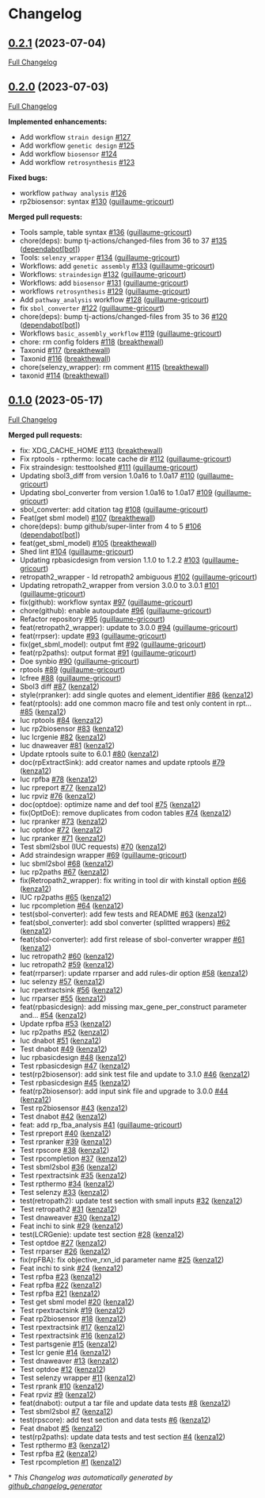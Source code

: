 # Changelog

## [0.2.1](https://github.com/brsynth/galaxytools/tree/0.2.1) (2023-07-04)

[Full Changelog](https://github.com/brsynth/galaxytools/compare/0.2.0...0.2.1)

## [0.2.0](https://github.com/brsynth/galaxytools/tree/0.2.0) (2023-07-03)

[Full Changelog](https://github.com/brsynth/galaxytools/compare/0.1.0...0.2.0)

**Implemented enhancements:**

- Add workflow `strain design` [\#127](https://github.com/brsynth/galaxytools/issues/127)
- Add workflow `genetic design` [\#125](https://github.com/brsynth/galaxytools/issues/125)
- Add workflow `biosensor` [\#124](https://github.com/brsynth/galaxytools/issues/124)
- Add workflow `retrosynthesis` [\#123](https://github.com/brsynth/galaxytools/issues/123)

**Fixed bugs:**

- workflow `pathway analysis` [\#126](https://github.com/brsynth/galaxytools/issues/126)
- rp2biosensor: syntax [\#130](https://github.com/brsynth/galaxytools/pull/130) ([guillaume-gricourt](https://github.com/guillaume-gricourt))

**Merged pull requests:**

- Tools sample, table syntax [\#136](https://github.com/brsynth/galaxytools/pull/136) ([guillaume-gricourt](https://github.com/guillaume-gricourt))
- chore\(deps\): bump tj-actions/changed-files from 36 to 37 [\#135](https://github.com/brsynth/galaxytools/pull/135) ([dependabot[bot]](https://github.com/apps/dependabot))
- Tools: `selenzy_wrapper` [\#134](https://github.com/brsynth/galaxytools/pull/134) ([guillaume-gricourt](https://github.com/guillaume-gricourt))
- Workflows: add `genetic assembly` [\#133](https://github.com/brsynth/galaxytools/pull/133) ([guillaume-gricourt](https://github.com/guillaume-gricourt))
- Workflows: `straindesign` [\#132](https://github.com/brsynth/galaxytools/pull/132) ([guillaume-gricourt](https://github.com/guillaume-gricourt))
- Workflows: add `biosensor` [\#131](https://github.com/brsynth/galaxytools/pull/131) ([guillaume-gricourt](https://github.com/guillaume-gricourt))
- workflows `retrosynthesis` [\#129](https://github.com/brsynth/galaxytools/pull/129) ([guillaume-gricourt](https://github.com/guillaume-gricourt))
- Add `pathway_analysis` workflow [\#128](https://github.com/brsynth/galaxytools/pull/128) ([guillaume-gricourt](https://github.com/guillaume-gricourt))
- fix `sbol_converter` [\#122](https://github.com/brsynth/galaxytools/pull/122) ([guillaume-gricourt](https://github.com/guillaume-gricourt))
- chore\(deps\): bump tj-actions/changed-files from 35 to 36 [\#120](https://github.com/brsynth/galaxytools/pull/120) ([dependabot[bot]](https://github.com/apps/dependabot))
- Workflows `basic_assembly_workflow` [\#119](https://github.com/brsynth/galaxytools/pull/119) ([guillaume-gricourt](https://github.com/guillaume-gricourt))
- chore: rm config folders [\#118](https://github.com/brsynth/galaxytools/pull/118) ([breakthewall](https://github.com/breakthewall))
- Taxonid [\#117](https://github.com/brsynth/galaxytools/pull/117) ([breakthewall](https://github.com/breakthewall))
- Taxonid [\#116](https://github.com/brsynth/galaxytools/pull/116) ([breakthewall](https://github.com/breakthewall))
- chore\(selenzy\_wrapper\): rm comment [\#115](https://github.com/brsynth/galaxytools/pull/115) ([breakthewall](https://github.com/breakthewall))
- taxonid [\#114](https://github.com/brsynth/galaxytools/pull/114) ([breakthewall](https://github.com/breakthewall))

## [0.1.0](https://github.com/brsynth/galaxytools/tree/0.1.0) (2023-05-17)

[Full Changelog](https://github.com/brsynth/galaxytools/compare/55db1c4095f1833e0122c5e1e8cf1df82fab81b6...0.1.0)

**Merged pull requests:**

- fix: XDG\_CACHE\_HOME [\#113](https://github.com/brsynth/galaxytools/pull/113) ([breakthewall](https://github.com/breakthewall))
- Fix rptools - rpthermo: locate cache dir [\#112](https://github.com/brsynth/galaxytools/pull/112) ([guillaume-gricourt](https://github.com/guillaume-gricourt))
- Fix straindesign: testtoolshed [\#111](https://github.com/brsynth/galaxytools/pull/111) ([guillaume-gricourt](https://github.com/guillaume-gricourt))
- Updating sbol3\_diff from version 1.0a16 to 1.0a17 [\#110](https://github.com/brsynth/galaxytools/pull/110) ([guillaume-gricourt](https://github.com/guillaume-gricourt))
- Updating sbol\_converter from version 1.0a16 to 1.0a17 [\#109](https://github.com/brsynth/galaxytools/pull/109) ([guillaume-gricourt](https://github.com/guillaume-gricourt))
- sbol\_converter: add citation tag [\#108](https://github.com/brsynth/galaxytools/pull/108) ([guillaume-gricourt](https://github.com/guillaume-gricourt))
- Feat\(get sbml model\) [\#107](https://github.com/brsynth/galaxytools/pull/107) ([breakthewall](https://github.com/breakthewall))
- chore\(deps\): bump github/super-linter from 4 to 5 [\#106](https://github.com/brsynth/galaxytools/pull/106) ([dependabot[bot]](https://github.com/apps/dependabot))
- feat\(get\_sbml\_model\) [\#105](https://github.com/brsynth/galaxytools/pull/105) ([breakthewall](https://github.com/breakthewall))
- Shed lint [\#104](https://github.com/brsynth/galaxytools/pull/104) ([guillaume-gricourt](https://github.com/guillaume-gricourt))
- Updating rpbasicdesign from version 1.1.0 to 1.2.2 [\#103](https://github.com/brsynth/galaxytools/pull/103) ([guillaume-gricourt](https://github.com/guillaume-gricourt))
- retropath2\_wrapper - Id retropath2 ambiguous [\#102](https://github.com/brsynth/galaxytools/pull/102) ([guillaume-gricourt](https://github.com/guillaume-gricourt))
- Updating retropath2\_wrapper from version 3.0.0 to 3.0.1 [\#101](https://github.com/brsynth/galaxytools/pull/101) ([guillaume-gricourt](https://github.com/guillaume-gricourt))
- fix\(github\): workflow syntax [\#97](https://github.com/brsynth/galaxytools/pull/97) ([guillaume-gricourt](https://github.com/guillaume-gricourt))
- chore\(github\): enable autoupdate [\#96](https://github.com/brsynth/galaxytools/pull/96) ([guillaume-gricourt](https://github.com/guillaume-gricourt))
- Refactor repository [\#95](https://github.com/brsynth/galaxytools/pull/95) ([guillaume-gricourt](https://github.com/guillaume-gricourt))
- feat\(retropath2\_wrapper\): update to 3.0.0 [\#94](https://github.com/brsynth/galaxytools/pull/94) ([guillaume-gricourt](https://github.com/guillaume-gricourt))
- feat\(rrpser\): update [\#93](https://github.com/brsynth/galaxytools/pull/93) ([guillaume-gricourt](https://github.com/guillaume-gricourt))
- fix\(get\_sbml\_model\): output fmt [\#92](https://github.com/brsynth/galaxytools/pull/92) ([guillaume-gricourt](https://github.com/guillaume-gricourt))
- feat\(rp2paths\): output format [\#91](https://github.com/brsynth/galaxytools/pull/91) ([guillaume-gricourt](https://github.com/guillaume-gricourt))
- Doe synbio [\#90](https://github.com/brsynth/galaxytools/pull/90) ([guillaume-gricourt](https://github.com/guillaume-gricourt))
- rptools [\#89](https://github.com/brsynth/galaxytools/pull/89) ([guillaume-gricourt](https://github.com/guillaume-gricourt))
- Icfree [\#88](https://github.com/brsynth/galaxytools/pull/88) ([guillaume-gricourt](https://github.com/guillaume-gricourt))
- Sbol3 diff [\#87](https://github.com/brsynth/galaxytools/pull/87) ([kenza12](https://github.com/kenza12))
- style\(rpranker\): add single quotes and element\_identifier [\#86](https://github.com/brsynth/galaxytools/pull/86) ([kenza12](https://github.com/kenza12))
- feat\(rptools\): add one common macro file and test only content in rpt… [\#85](https://github.com/brsynth/galaxytools/pull/85) ([kenza12](https://github.com/kenza12))
- Iuc rptools [\#84](https://github.com/brsynth/galaxytools/pull/84) ([kenza12](https://github.com/kenza12))
- Iuc rp2biosensor [\#83](https://github.com/brsynth/galaxytools/pull/83) ([kenza12](https://github.com/kenza12))
- Iuc lcrgenie [\#82](https://github.com/brsynth/galaxytools/pull/82) ([kenza12](https://github.com/kenza12))
- Iuc dnaweaver [\#81](https://github.com/brsynth/galaxytools/pull/81) ([kenza12](https://github.com/kenza12))
- Update rptools suite to 6.0.1 [\#80](https://github.com/brsynth/galaxytools/pull/80) ([kenza12](https://github.com/kenza12))
- doc\(rpExtractSink\): add creator names and update rptools [\#79](https://github.com/brsynth/galaxytools/pull/79) ([kenza12](https://github.com/kenza12))
- Iuc rpfba [\#78](https://github.com/brsynth/galaxytools/pull/78) ([kenza12](https://github.com/kenza12))
- Iuc rpreport [\#77](https://github.com/brsynth/galaxytools/pull/77) ([kenza12](https://github.com/kenza12))
- Iuc rpviz [\#76](https://github.com/brsynth/galaxytools/pull/76) ([kenza12](https://github.com/kenza12))
- doc\(optdoe\): optimize name and def tool [\#75](https://github.com/brsynth/galaxytools/pull/75) ([kenza12](https://github.com/kenza12))
- fix\(OptDoE\): remove duplicates from codon tables [\#74](https://github.com/brsynth/galaxytools/pull/74) ([kenza12](https://github.com/kenza12))
- Iuc rpranker [\#73](https://github.com/brsynth/galaxytools/pull/73) ([kenza12](https://github.com/kenza12))
- Iuc optdoe [\#72](https://github.com/brsynth/galaxytools/pull/72) ([kenza12](https://github.com/kenza12))
- Iuc rpranker [\#71](https://github.com/brsynth/galaxytools/pull/71) ([kenza12](https://github.com/kenza12))
- Test sbml2sbol \(IUC requests\) [\#70](https://github.com/brsynth/galaxytools/pull/70) ([kenza12](https://github.com/kenza12))
- Add straindesign wrapper [\#69](https://github.com/brsynth/galaxytools/pull/69) ([guillaume-gricourt](https://github.com/guillaume-gricourt))
- Iuc sbml2sbol [\#68](https://github.com/brsynth/galaxytools/pull/68) ([kenza12](https://github.com/kenza12))
- Iuc rp2paths [\#67](https://github.com/brsynth/galaxytools/pull/67) ([kenza12](https://github.com/kenza12))
- fix\(Retropath2\_wrapper\): fix writing in tool dir with kinstall option [\#66](https://github.com/brsynth/galaxytools/pull/66) ([kenza12](https://github.com/kenza12))
- IUC rp2paths [\#65](https://github.com/brsynth/galaxytools/pull/65) ([kenza12](https://github.com/kenza12))
- Iuc rpcompletion [\#64](https://github.com/brsynth/galaxytools/pull/64) ([kenza12](https://github.com/kenza12))
- test\(sbol-converter\): add few tests and README [\#63](https://github.com/brsynth/galaxytools/pull/63) ([kenza12](https://github.com/kenza12))
- feat\(sbol\_converter\): add sbol converter \(splitted wrappers\) [\#62](https://github.com/brsynth/galaxytools/pull/62) ([kenza12](https://github.com/kenza12))
- feat\(sbol-converter\): add first release of sbol-converter wrapper [\#61](https://github.com/brsynth/galaxytools/pull/61) ([kenza12](https://github.com/kenza12))
- Iuc retropath2 [\#60](https://github.com/brsynth/galaxytools/pull/60) ([kenza12](https://github.com/kenza12))
- Iuc retropath2 [\#59](https://github.com/brsynth/galaxytools/pull/59) ([kenza12](https://github.com/kenza12))
- feat\(rrparser\): update rrparser and add rules-dir option [\#58](https://github.com/brsynth/galaxytools/pull/58) ([kenza12](https://github.com/kenza12))
- Iuc selenzy [\#57](https://github.com/brsynth/galaxytools/pull/57) ([kenza12](https://github.com/kenza12))
- Iuc rpextractsink [\#56](https://github.com/brsynth/galaxytools/pull/56) ([kenza12](https://github.com/kenza12))
- Iuc rrparser [\#55](https://github.com/brsynth/galaxytools/pull/55) ([kenza12](https://github.com/kenza12))
- feat\(rpbasicdesign\): add missing max\_gene\_per\_construct parameter and… [\#54](https://github.com/brsynth/galaxytools/pull/54) ([kenza12](https://github.com/kenza12))
- Update rpfba [\#53](https://github.com/brsynth/galaxytools/pull/53) ([kenza12](https://github.com/kenza12))
- Iuc rp2paths [\#52](https://github.com/brsynth/galaxytools/pull/52) ([kenza12](https://github.com/kenza12))
- Iuc dnabot [\#51](https://github.com/brsynth/galaxytools/pull/51) ([kenza12](https://github.com/kenza12))
- Test dnabot [\#49](https://github.com/brsynth/galaxytools/pull/49) ([kenza12](https://github.com/kenza12))
- Iuc rpbasicdesign [\#48](https://github.com/brsynth/galaxytools/pull/48) ([kenza12](https://github.com/kenza12))
- Test rpbasicdesign [\#47](https://github.com/brsynth/galaxytools/pull/47) ([kenza12](https://github.com/kenza12))
- test\(rp2biosensor\): add sink test file and update to 3.1.0 [\#46](https://github.com/brsynth/galaxytools/pull/46) ([kenza12](https://github.com/kenza12))
- Test rpbasicdesign [\#45](https://github.com/brsynth/galaxytools/pull/45) ([kenza12](https://github.com/kenza12))
- feat\(rp2biosensor\): add input sink file and upgrade to 3.0.0 [\#44](https://github.com/brsynth/galaxytools/pull/44) ([kenza12](https://github.com/kenza12))
- Test rp2biosensor [\#43](https://github.com/brsynth/galaxytools/pull/43) ([kenza12](https://github.com/kenza12))
- Test dnabot [\#42](https://github.com/brsynth/galaxytools/pull/42) ([kenza12](https://github.com/kenza12))
- feat: add rp\_fba\_analysis [\#41](https://github.com/brsynth/galaxytools/pull/41) ([guillaume-gricourt](https://github.com/guillaume-gricourt))
- Test rpreport [\#40](https://github.com/brsynth/galaxytools/pull/40) ([kenza12](https://github.com/kenza12))
- Test rpranker [\#39](https://github.com/brsynth/galaxytools/pull/39) ([kenza12](https://github.com/kenza12))
- Test rpscore [\#38](https://github.com/brsynth/galaxytools/pull/38) ([kenza12](https://github.com/kenza12))
- Test rpcompletion [\#37](https://github.com/brsynth/galaxytools/pull/37) ([kenza12](https://github.com/kenza12))
- Test sbml2sbol [\#36](https://github.com/brsynth/galaxytools/pull/36) ([kenza12](https://github.com/kenza12))
- Test rpextractsink [\#35](https://github.com/brsynth/galaxytools/pull/35) ([kenza12](https://github.com/kenza12))
- Test rpthermo [\#34](https://github.com/brsynth/galaxytools/pull/34) ([kenza12](https://github.com/kenza12))
- Test selenzy [\#33](https://github.com/brsynth/galaxytools/pull/33) ([kenza12](https://github.com/kenza12))
- test\(retropath2\): update test section with small inputs [\#32](https://github.com/brsynth/galaxytools/pull/32) ([kenza12](https://github.com/kenza12))
- Test retropath2 [\#31](https://github.com/brsynth/galaxytools/pull/31) ([kenza12](https://github.com/kenza12))
- Test dnaweaver [\#30](https://github.com/brsynth/galaxytools/pull/30) ([kenza12](https://github.com/kenza12))
- Feat inchi to sink [\#29](https://github.com/brsynth/galaxytools/pull/29) ([kenza12](https://github.com/kenza12))
- test\(LCRGenie\): update test section [\#28](https://github.com/brsynth/galaxytools/pull/28) ([kenza12](https://github.com/kenza12))
- Test optdoe [\#27](https://github.com/brsynth/galaxytools/pull/27) ([kenza12](https://github.com/kenza12))
- Test rrparser [\#26](https://github.com/brsynth/galaxytools/pull/26) ([kenza12](https://github.com/kenza12))
- fix\(rpFBA\): fix objective\_rxn\_id parameter name [\#25](https://github.com/brsynth/galaxytools/pull/25) ([kenza12](https://github.com/kenza12))
- Feat inchi to sink [\#24](https://github.com/brsynth/galaxytools/pull/24) ([kenza12](https://github.com/kenza12))
- Test rpfba [\#23](https://github.com/brsynth/galaxytools/pull/23) ([kenza12](https://github.com/kenza12))
- Feat rpfba [\#22](https://github.com/brsynth/galaxytools/pull/22) ([kenza12](https://github.com/kenza12))
- Test rpfba [\#21](https://github.com/brsynth/galaxytools/pull/21) ([kenza12](https://github.com/kenza12))
- Test get sbml model [\#20](https://github.com/brsynth/galaxytools/pull/20) ([kenza12](https://github.com/kenza12))
- Test rpextractsink [\#19](https://github.com/brsynth/galaxytools/pull/19) ([kenza12](https://github.com/kenza12))
- Feat rp2biosensor [\#18](https://github.com/brsynth/galaxytools/pull/18) ([kenza12](https://github.com/kenza12))
- Test rpextractsink [\#17](https://github.com/brsynth/galaxytools/pull/17) ([kenza12](https://github.com/kenza12))
- Test rpextractsink [\#16](https://github.com/brsynth/galaxytools/pull/16) ([kenza12](https://github.com/kenza12))
- Test partsgenie [\#15](https://github.com/brsynth/galaxytools/pull/15) ([kenza12](https://github.com/kenza12))
- Test lcr genie [\#14](https://github.com/brsynth/galaxytools/pull/14) ([kenza12](https://github.com/kenza12))
- Test dnaweaver [\#13](https://github.com/brsynth/galaxytools/pull/13) ([kenza12](https://github.com/kenza12))
- Test optdoe [\#12](https://github.com/brsynth/galaxytools/pull/12) ([kenza12](https://github.com/kenza12))
- Test selenzy wrapper [\#11](https://github.com/brsynth/galaxytools/pull/11) ([kenza12](https://github.com/kenza12))
- Test rprank [\#10](https://github.com/brsynth/galaxytools/pull/10) ([kenza12](https://github.com/kenza12))
- Feat rpviz [\#9](https://github.com/brsynth/galaxytools/pull/9) ([kenza12](https://github.com/kenza12))
- feat\(dnabot\): output a tar file and update data tests [\#8](https://github.com/brsynth/galaxytools/pull/8) ([kenza12](https://github.com/kenza12))
- Test sbml2sbol [\#7](https://github.com/brsynth/galaxytools/pull/7) ([kenza12](https://github.com/kenza12))
- test\(rpscore\): add test section and data tests [\#6](https://github.com/brsynth/galaxytools/pull/6) ([kenza12](https://github.com/kenza12))
- Feat dnabot [\#5](https://github.com/brsynth/galaxytools/pull/5) ([kenza12](https://github.com/kenza12))
- test\(rp2paths\): update data tests and test section [\#4](https://github.com/brsynth/galaxytools/pull/4) ([kenza12](https://github.com/kenza12))
- Test rpthermo [\#3](https://github.com/brsynth/galaxytools/pull/3) ([kenza12](https://github.com/kenza12))
- Test rpfba [\#2](https://github.com/brsynth/galaxytools/pull/2) ([kenza12](https://github.com/kenza12))
- Test rpcompletion [\#1](https://github.com/brsynth/galaxytools/pull/1) ([kenza12](https://github.com/kenza12))



\* *This Changelog was automatically generated by [github_changelog_generator](https://github.com/github-changelog-generator/github-changelog-generator)*
